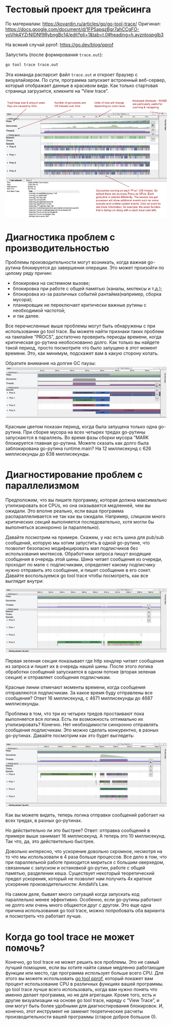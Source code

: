 # Тестовый проект для трейсинга
По материалам: https://kovardin.ru/articles/go/go-tool-trace/
Оригинал: https://docs.google.com/document/d/1FP5apqzBgr7ahCCgFO-yoVhk4YZrNIDNf9RybngBc14/edit?pli=1&tab=t.0#heading=h.ayzntospglb3

На всякий случай pprof: https://go.dev/blog/pprof

Запустить (после формирования ```trace.out```):
```bash
go tool trace trace.out
```

Эта команда распарсит файл ```trace.out``` и откроет браузер с визуалайзером. 
По сути, программа запускает встроенный веб-сервер, который отображает данные в красивом виде. 
Как только стартовая страница загрузится, кликните на “View trace”. 

![img_1.png](img_1.png)

# Диагностика проблем с производительностью
Проблемы производительности могут возникать, когда важная go-рутина блокируется до завершения операции. 
Это может произойти по целому ряду причин: 
- блокировка на системном вызове; 
- блокировка при работе с общей памятью (каналы, мютексы и т.д.); 
- блокировка из-за различных событий рантайма(например, сборка мусора);
- планировщик не переключает критически важные рутины с необходимой частотой;
- и так далее.

Все перечисленные выше проблемы могут быть обнаружены с при использовании go tool trace. 
Вы можете найти признаки таких проблем на тамлайне “PROCS”, достаточно проверить периоды времени, когда критическая go-рутина необоснованно долго. 
Как только вы найдете такой период, просто посмотрите что было запущено в этот момент времени. Это, как минимум, подскажет вам в какую сторону копать.

Обратите внимание на долгие GC паузы:
![img.png](img.png)

Красным цветом показан период, когда была запущена только одна go-рутина. 
При сборке мусора на всех четырех тредах go-рутины запускаются в параллель. 
Во время фазы сборки мусора “MARK блокируется главная go-рутина. 
Можете сказать как долго была заблокирована go-рутина runtime.main? На 12 миллисекунд с 626 миллисекунды до 638 миллисекунды.

# Диагностирование проблем с параллелизмом
Предположим, что вы пишите программу, которая должна максимально утилизировать все CPUs, но она оказывается медленней, чем вы ожидали. 
Это вполне реально, если ваша программа распараллеливается не так как вы ожидали. 
Например, слишком много критических секций выполняется последовательно, хотя могли бы выполняться асинхронно (и параллельно).

Давайте посмотрим на примере. 
Скажем, у нас есть шина для pub/sub сообщений, которую мы хотим запустить в одной go-рутине, что позволит безопасно модифицировать мап подписчиков без использования мютексов. 
Обработчики запроса пишут входящие сообщения в очередь этой шины. 
Шина читает сообщения из очереди, проходит по мапе с подписчиками, определяет какому подписчику нужно отправить это сообщение, и пишет сообщение в его сокет. 
Давайте воспользуемся go tool trace чтобы посмотреть, как все выглядит внутри:

![img_2.png](img_2.png)

Первая зеленая секция показывает где http хендлер читает сообщения из запроса и пишет их в очередь нашей шины. 
После этого логика обработки сообщений запускается в одном потоке (вторая зеленая секция) и отправляет сообщения подписчикам.

Красные линии отмечают моменты времени, когда сообщения отправляются подписчикам. 
За какое время буду отправлены все сообщения? Ответ 16 миллисекунд, с 4671 миллисекунды до 4687 миллисекунды.

Проблема в том, что три из четырех тредов простаивают пока выполняется вся логика. 
Есть ли возможность оптимально их утилизировать? Конечно. 
Нет необходимости синхронно отправлять сообщения подписчикам. 
Это можно сделать конкурентно, в разных go-рутинах. 
Давайте посмотрим как это будет выглядеть:

![img_3.png](img_3.png)

Как вы можете видеть, теперь логика отправки сообщений работает на всех тредах, в разных go-рутинах.

Но действительно ли это быстрее? Ответ: отправка сообщений в примере выше занимает 16 миллисекунд. 
А теперь это 10 миллисекунд. Так что, да, это действительно быстрее.

Довольно интересно, что ускорение довольно скромное, несмотря на то что мы использовали в 4 раза больше процессов. 
Все дело в том, что при параллельной работе приходится мириться с большим оверхедом, связанным с запуском и остановкой go-рутин, работе с общей памятью, разделении кеша. 
Существует некоторый теоретический предел ускорения, который не позволит нам получить 4х кратное ускорение производительности: Amdahl’s Law.

На самом деле, бывает много ситуаций когда запускать код параллельно менее эффективно. 
Особенно, если go-рутины работают не долго или очень много общаются друг с другом. 
Это еще одна причина использования go tool trace, можно попробовать оба варианта и посмотреть что работает лучше.

# Когда go tool trace не может помочь?
Конечно, go tool trace не может решить все проблемы. 
Это не самый лучший помощник, если вы хотите найти самые медленно работающие функции или место, где программа использует больше всего CPU. 
Для этого вы можете использовать [go tool pprof](https://blog.golang.org/profiling-go-programs), который покажет вам процент использование CPU в различных функциях вашей программы. 
go tool trace лучше всего использовать, когда вам нужно понять что именно делает программа, но не для агрегации. 
Кроме того, есть и другие визуализации на основе go tool trace, наряду с “View Trace”, и они могут быть более удобными для диагностирования блокировок. 
И, конечно, этот инструмент не заменит теоретические расчеты производительности вашей программы (старое доброе большое 0).